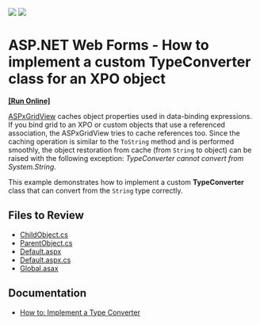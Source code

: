 <!-- default badges list -->
[![](https://img.shields.io/badge/Open_in_DevExpress_Support_Center-FF7200?style=flat-square&logo=DevExpress&logoColor=white)](https://supportcenter.devexpress.com/ticket/details/E2210)
[![](https://img.shields.io/badge/📖_How_to_use_DevExpress_Examples-e9f6fc?style=flat-square)](https://docs.devexpress.com/GeneralInformation/403183)
<!-- default badges end -->

# ASP.NET Web Forms - How to implement a custom TypeConverter class for an XPO object
<!-- run online -->
**[[Run Online]](https://codecentral.devexpress.com/128540757/)**
<!-- run online end -->

[ASPxGridView](https://docs.devexpress.com/AspNet/DevExpress.Web.ASPxGridView) caches object properties used in data-binding expressions. If you bind grid to an XPO or custom objects that use a referenced association, the ASPxGridView tries to cache references too. Since the caching operation is similar to the `ToString` method and is performed smoothly, the object restoration from cache (from `String` to object) can be raised with the following exception: _TypeConverter cannot convert from System.String_.

This example demonstrates how to implement a custom **TypeConverter** class that can convert from the `String` type correctly.

## Files to Review

* [ChildObject.cs](./CS/WebSite/App_Code/ChildObject.cs)
* [ParentObject.cs](./CS/WebSite/App_Code/ParentObject.cs)
* [Default.aspx](./CS/WebSite/Default.aspx)
* [Default.aspx.cs](./CS/WebSite/Default.aspx.cs)
* [Global.asax](./CS/WebSite/Global.asax)

## Documentation

* [How to: Implement a Type Converter](https://learn.microsoft.com/en-us/previous-versions/ayybcxe5(v=vs.140))
